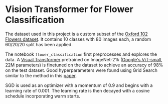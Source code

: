 # Vision Transformer for Flower Classification

The dataset used in this project is a custom subset of the [Oxford 102 Flowers dataset](https://paperswithcode.com/dataset/oxford-102-flower). It contains 10 classes with 80 images each, a random 60/20/20 split has been applied.

The notebook `flower_classification` first preprocesses and explores the data. A [Visual Transformer](https://arxiv.org/abs/2010.11929) pretrained on ImageNet-21k ([Google's ViT-small](https://github.com/google-research/vision_transformer?tab=readme-ov-file#available-vit-models), 22M parameters) is finetuned on the dataset to achieve an accuracy of 98% on the test dataset. Good hyperparameters were found using Grid Search similar to the method in this [paper](https://openreview.net/pdf?id=4nPswr1KcP).

SGD is used as an optimizer with a momentum of 0.9 and begins with a learning rate of 0.001. The learning rate is then decayed with a cosine schedule incorporating warm starts.